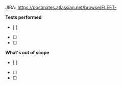 JIRA: https://postmates.atlassian.net/browse/FLEET-

**Tests performed**
- [ ]
- [ ]
- [ ]

**What's out of scope**
- [ ]
- [ ]
- [ ]
